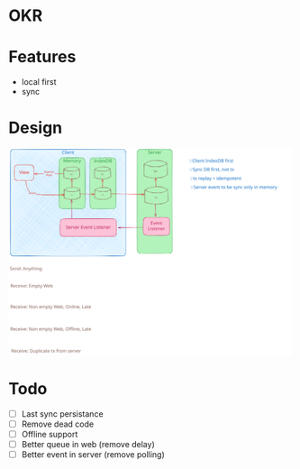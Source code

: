 # OKR

# Features

- local first
- sync

# Design

![image](./docs/okr-sync-localfirst.excalidraw.svg)

# Todo

- [ ] Last sync persistance
- [ ] Remove dead code
- [ ] Offline support
- [ ] Better queue in web (remove delay)
- [ ] Better event in server (remove polling)
